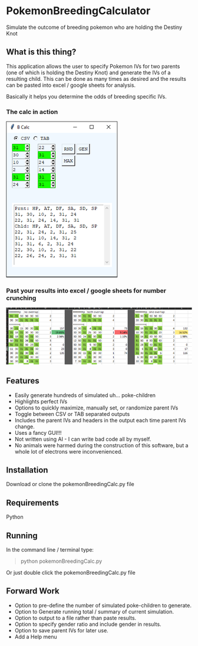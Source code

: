 # PokemonBreedingCalculator
Simulate the outcome of breeding pokemon who are holding the Destiny Knot

## What is this thing?
This application allows the user to specify Pokemon IVs for two parents (one of which is holding the Destiny Knot) and generate the IVs of a resulting child.  This can be done as many times as desired and the results can be pasted into excel / google sheets for analysis.

Basically it helps you determine the odds of breeding specific IVs.

### The calc in action
![Just look at that fancy GUI!!!](/images/sample.png)

### Past your results into excel / google sheets for number crunching
![Yaay numbers!](/images/sample_excel.png)

## Features
* Easily generate hundreds of simulated uh... poke-children
* Highlights perfect IVs
* Options to quickly maximize, manually set, or randomize parent IVs
* Toggle between CSV or TAB separated outputs
* Includes the parent IVs and headers in the output each time parent IVs change.
* Uses a fancy GUI!!!
* Not written using AI - I can write bad code all by myself.
* No animals were harmed during the construction of this software, but a whole lot of electrons were inconvenienced.

## Installation
Download or clone the pokemonBreedingCalc.py file

## Requirements
Python

## Running 
In the command line / terminal type: 
>python pokemonBreedingCalc.py

Or just double click the pokemonBreedingCalc.py file

## Forward Work

* Option to pre-define the number of simulated poke-children to generate.
* Option to Generate running total / summary of current simulation.
* Option to output to a file rather than paste results.
* Option to specify gender ratio and include gender in results.
* Option to save parent IVs for later use.
* Add a Help menu
